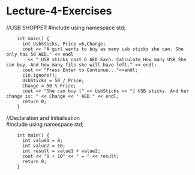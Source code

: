 # Lecture-4-Exercises

//USB SHOPPER
        #include <iostream>
        using namespace std;


        int main() {
          int UsbSticks, Price =6,Change;
          cout << "A girl wants to buy as many usb sticks she can. She only has 50 AED." << endl
            << " USB sticks cost 6 AED Each. Calculate How many USB She can buy. And how many fils she will have left." << endl;
          cout << "Press Enter to Continue..."<<endl;
          cin.ignore();
          UsbSticks = 50 / Price;
          Change = 50 % Price;
          cout << "She can buy [" << UsbSticks << "] USB sticks. And her change is: " << Change << " AED " << endl;
          return 0;
        }
  
//Declaration and Initialisation  
          #include <iostream>
        using namespace std;


        int main() {
          int value1 = 8;
          int value2 = 10;
          int result = value1 + value2;
          cout << "8 + 10" << " = " << result;
          return 0;
        }
